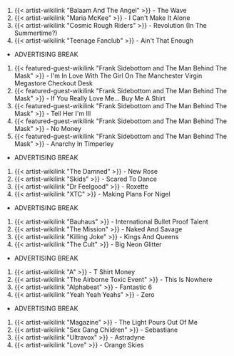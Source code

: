 1. {{< artist-wikilink "Balaam And The Angel" >}} - The Wave
2. {{< artist-wikilink "Maria McKee" >}} - I Can't Make It Alone
3. {{< artist-wikilink "Cosmic Rough Riders" >}} - Revolution (In The Summertime?)
4. {{< artist-wikilink "Teenage Fanclub" >}} - Ain't That Enough

- ADVERTISING BREAK

1. {{< featured-guest-wikilink "Frank Sidebottom and The Man Behind The Mask" >}} - I'm In Love With The Girl On The Manchester Virgin Megastore Checkout Desk
2. {{< featured-guest-wikilink "Frank Sidebottom and The Man Behind The Mask" >}} - If You Really Love Me... Buy Me A Shirt
3. {{< featured-guest-wikilink "Frank Sidebottom and The Man Behind The Mask" >}} - Tell Her I'm Ill
4. {{< featured-guest-wikilink "Frank Sidebottom and The Man Behind The Mask" >}} - No Money
5. {{< featured-guest-wikilink "Frank Sidebottom and The Man Behind The Mask" >}} - Anarchy In Timperley

- ADVERTISING BREAK

1. {{< artist-wikilink "The Damned" >}} - New Rose
2. {{< artist-wikilink "Skids" >}} - Scared To Dance
3. {{< artist-wikilink "Dr Feelgood" >}} - Roxette
4. {{< artist-wikilink "XTC" >}} - Making Plans For Nigel

- ADVERTISING BREAK

1. {{< artist-wikilink "Bauhaus" >}} - International Bullet Proof Talent
2. {{< artist-wikilink "The Mission" >}} - Naked And Savage
3. {{< artist-wikilink "Killing Joke" >}} - Kings And Queens
4. {{< artist-wikilink "The Cult" >}} - Big Neon Glitter

- ADVERTISING BREAK

1. {{< artist-wikilink "A" >}} - T Shirt Money
2. {{< artist-wikilink "The Airborne Toxic Event" >}} - This Is Nowhere
3. {{< artist-wikilink "Alphabeat" >}} - Fantastic 6
4. {{< artist-wikilink "Yeah Yeah Yeahs" >}} - Zero

- ADVERTISING BREAK

1. {{< artist-wikilink "Magazine" >}} - The Light Pours Out Of Me
2. {{< artist-wikilink "Sex Gang Children" >}} - Sebastiane
3. {{< artist-wikilink "Ultravox" >}} - Astradyne
4. {{< artist-wikilink "Love" >}} - Orange Skies

